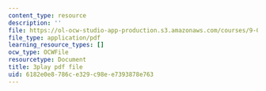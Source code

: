 ```yaml
---
content_type: resource
description: ''
file: https://ol-ocw-studio-app-production.s3.amazonaws.com/courses/9-00-introduction-to-psychology-fall-2004/6182e0e8786ce329c98ee7393878e763_10500.pdf
file_type: application/pdf
learning_resource_types: []
ocw_type: OCWFile
resourcetype: Document
title: 3play pdf file
uid: 6182e0e8-786c-e329-c98e-e7393878e763
---
```

